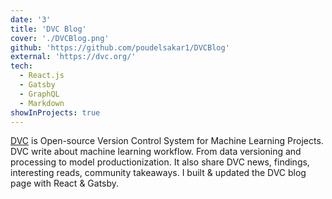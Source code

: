 ```yaml
---
date: '3'
title: 'DVC Blog'
cover: './DVCBlog.png'
github: 'https://github.com/poudelsakar1/DVCBlog'
external: 'https://dvc.org/'
tech:
  - React.js
  - Gatsby
  - GraphQL
  - Markdown
showInProjects: true
---
```


<a href="https://dvc.org">DVC</a> is Open-source Version Control System for Machine Learning Projects. DVC write about machine learning workflow. From data versioning and processing to model productionization. It also share DVC news, findings, interesting reads, community takeaways.
I built & updated the DVC blog page with React & Gatsby.
